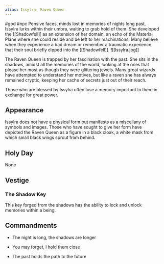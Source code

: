 ```yaml
---
alias: Issylra, Raven Queen
---
```


#god #npc 
Pensive faces, minds lost in memories of nights long past, Issylra lurks within their umbra, waiting to grab hold of them. She developed the [[Shadowfell]] as an extension of her domain, an echo of the Material Plane where she could reside and be left to her machinations. Many believe when they experience a bad dream or remember a traumatic experience, that their soul briefly dipped into the [[Shadowfell]].
<span class="rightimg"><span class="smallimg">![[Issylra.jpg]]</span></span>
  

The Raven Queen is trapped by her fascination with the past. She sits in the shadows, amidst all the memories of the world, looking at the ones that please her most as though they were glittering jewels. Many great wizards have attempted to understand her motives, but like a raven she has always remained cryptic, keeping her cache of secrets just out of their reach.

  

Those who are blessed by Issylra often lose a memory important to them in exchange for great power.

  

## Appearance

Issylra does not have a physical form but manifests as a miscellany of symbols and images. Those who have sought to give her form have depicted the Raven Queen as a figure in a black cloak, a white mask from which small black wings sprout from behind.

  

## Holy Day

None


## Vestige
### The Shadow Key

This key forged from the shadows has the ability to lock and unlock memories within a being. 

  

## Commandments

-   The night is long, the shadows are longer
    
-   You may forget, I hold them close
    
-   The past holds the path to the future
    